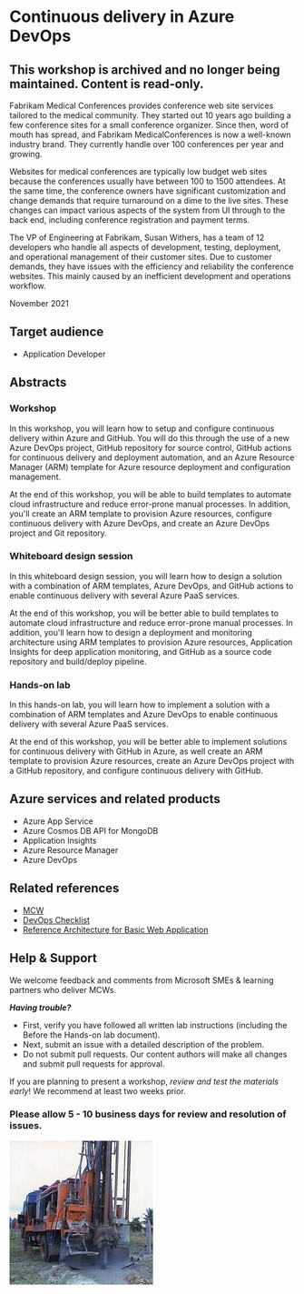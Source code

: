 
# Continuous delivery in Azure DevOps

## This workshop is archived and no longer being maintained.  Content is read-only.

Fabrikam Medical Conferences provides conference web site services tailored to the medical community. They started out 10 years ago building a few conference sites for a small conference organizer. Since then, word of mouth has spread, and Fabrikam MedicalConferences is now a well-known industry brand. They currently handle over 100 conferences per year and growing.

Websites for medical conferences are typically low budget web sites because the conferences usually have between 100 to 1500 attendees. At the same time, the conference owners have significant customization and change demands that require turnaround on a dime to the live sites. These changes can impact various aspects of the system from UI through to the back end, including conference registration and payment terms.

The VP of Engineering at Fabrikam, Susan Withers, has a team of 12 developers who handle all aspects of development, testing, deployment, and operational management of their customer sites. Due to customer demands, they have issues with the efficiency and reliability the conference websites. This mainly caused by an inefficient development and operations workflow.

November 2021

## Target audience

- Application Developer

## Abstracts

### Workshop

In this workshop, you will learn how to setup and configure continuous delivery within Azure and GitHub. You will do this through the use of a new Azure DevOps project, GitHub repository for source control, GitHub actions for continuous delivery and deployment automation, and an Azure Resource Manager (ARM) template for Azure resource deployment and configuration management.

At the end of this workshop, you will be able to build templates to automate cloud infrastructure and reduce error-prone manual processes. In addition,  you'll create an ARM template to provision Azure resources, configure continuous delivery with Azure DevOps, and create an Azure DevOps project and Git repository.

### Whiteboard design session

In this whiteboard design session, you will learn how to design a solution with a combination of ARM templates, Azure DevOps, and GitHub actions to enable continuous delivery with several Azure PaaS services.

At the end of this workshop, you will be better able to build templates to automate cloud infrastructure and reduce error-prone manual processes. In addition, you'll learn how to design a deployment and monitoring architecture using ARM templates to provision Azure resources, Application Insights for deep application monitoring, and GitHub as a source code repository and build/deploy pipeline.

### Hands-on lab

In this hands-on lab, you will learn how to implement a solution with a combination of ARM templates and Azure DevOps to enable continuous delivery with several Azure PaaS services.

At the end of this workshop, you will be better able to implement solutions for continuous delivery with GitHub in Azure, as well create an ARM template to provision Azure resources, create an Azure DevOps project with a GitHub repository, and configure continuous delivery with GitHub.

## Azure services and related products

- Azure App Service
- Azure Cosmos DB API for MongoDB
- Application Insights
- Azure Resource Manager
- Azure DevOps

## Related references

- [MCW](https://microsoftcloudworkshop.com)
- [DevOps Checklist](https://docs.microsoft.com/en-us/azure/architecture/checklist/dev-ops)
- [Reference Architecture for Basic Web Application](https://docs.microsoft.com/en-us/azure/architecture/reference-architectures/app-service-web-app/basic-web-app)

## Help & Support

We welcome feedback and comments from Microsoft SMEs & learning partners who deliver MCWs.  

***Having trouble?***

- First, verify you have followed all written lab instructions (including the Before the Hands-on lab document).
- Next, submit an issue with a detailed description of the problem.
- Do not submit pull requests. Our content authors will make all changes and submit pull requests for approval.  

If you are planning to present a workshop, *review and test the materials early*! We recommend at least two weeks prior.

### Please allow 5 - 10 business days for review and resolution of issues.

![Test Imag 8](https://github.com/mosesnova/MCW-Continuous-delivery-in-Azure-DevOps-master/blob/main/bw.jpg)
